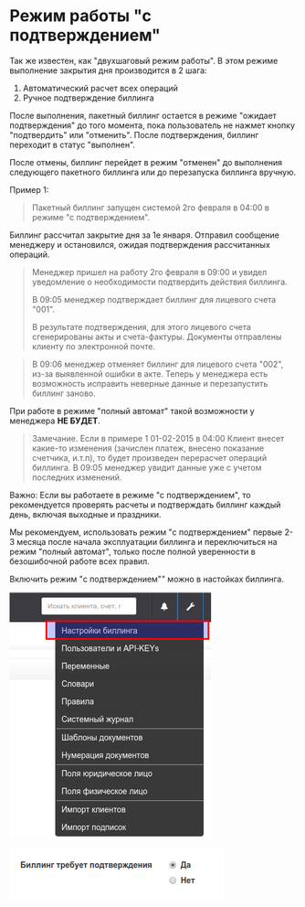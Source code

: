 # Режим работы "с подтверждением"

Так же известен, как "двухшаговый режим работы". В этом режиме выполнение закрытия дня производится в 2 шага:

1. Автоматический расчет всех операций  
2. Ручное подтверждение биллинга

После выполнения, пакетный биллинг остается в режиме "ожидает подтверждения" до того момента, пока пользователь не нажмет кнопку "подтвердить" или "отменить". 
После подтверждения, биллинг  переходит в статус "выполнен".

После отмены, биллинг перейдет в режим "отменен" до выполнения следующего пакетного биллинга или до перезапуска биллинга вручную.

Пример 1:
>Пакетный биллинг запущен системой 2го февраля в 04:00 в режиме "с подтверждением".
>
Биллинг рассчитал закрытие дня за 1е января. Отправил сообщение менеджеру и остановился, ожидая подтверждения рассчитанных операций. 
>
>Менеджер пришел на работу  2го февраля в 09:00 и увидел уведомление о необходимости подтвердить действия биллинга.
>
>В 09:05 менеджер подтверждает биллинг для лицевого счета "001". 
>
>В результате подтверждения, для этого лицевого счета сгенерированы акты и счета-фактуры. Документы отправлены клиенту по электронной почте.

>В 09:06 менеджер отменяет биллинг для лицевого счета "002", из-за выявленной ошибки в акте. Теперь у менеджера есть возможность исправить неверные данные и перезапустить биллинг заново.

При работе в режиме "полный автомат" такой возможности у менеджера **НЕ БУДЕТ**.


>Замечание. Если в примере 1 01-02-2015 в 04:00 Клиент внесет какие-то изменения (зачислен платеж, внесено показание счетчика, и.т.п), то будет произведен перерасчет операций биллинга. В 09:05 менеджер увидит данные уже с учетом последних изменений.

Важно: Если вы работаете в режиме  "с подтверждением", то рекомендуется проверять расчеты и подтверждать биллинг каждый день, включая выходные и праздники.

Мы рекомендуем, использовать режим "с подтверждением" первые 2-3 месяца после начала эксплуатации биллинга и переключиться на режим "полный автомат", только после полной уверенности в безошибочной работе всех правил.

Включить режим "с подтверждением"" можно в настойках биллинга. 

![](topmenu-settings.png)

![](settings-billing.png)